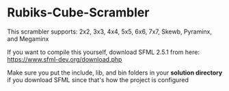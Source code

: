 # Rubiks-Cube-Scrambler

This scrambler supports:
2x2,
3x3,
4x4,
5x5,
6x6,
7x7,
Skewb,
Pyraminx,
and Megaminx

If you want to compile this yourself, download SFML 2.5.1 from here:
https://www.sfml-dev.org/download.php

Make sure you put the include, lib, and bin folders in your **solution directory** if you download SFML since that's how the project is configured
